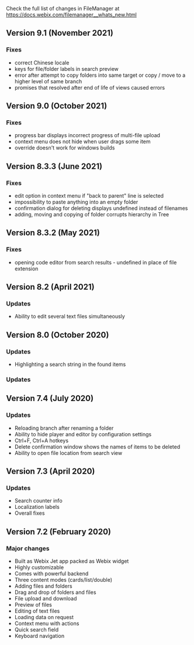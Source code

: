Check the full list of changes in FileManager at https://docs.webix.com/filemanager__whats_new.html

## Version 9.1 (November 2021)

### Fixes

- correct Chinese locale
- keys for file/folder labels in search preview
- error after attempt to copy folders into same target or copy / move to a higher level of same branch
- promises that resolved after end of life of views caused errors

## Version 9.0 (October 2021)

### Fixes

- progress bar displays incorrect progress of multi-file upload
- context menu does not hide when user drags some item
- override doesn't work for windows builds

## Version 8.3.3 (June 2021)

### Fixes

- edit option in context menu if "back to parent" line is selected
- impossibility to paste anything into an empty folder
- confirmation dialog for deleting displays undefined instead of filenames
- adding, moving and copying of folder corrupts hierarchy in Tree

## Version 8.3.2 (May 2021)

### Fixes

- opening code editor from search results - undefined in place of file extension

## Version 8.2 (April 2021)

### Updates

- Ability to edit several text files simultaneously

## Version 8.0 (October 2020)

### Updates

- Highlighting a search string in the found items

### Updates

## Version 7.4 (July 2020)

### Updates

- Reloading branch after renaming a folder
- Ability to hide player and editor by configuration settings
- Ctrl+F, Ctrl+A hotkeys
- Delete confirmation window shows the names of items to be deleted
- Ability to open file location from search view

## Version 7.3 (April 2020)

### Updates

- Search counter info
- Localization labels
- Overall fixes

## Version 7.2 (February 2020)

### Major changes

- Built as Webix Jet app packed as Webix widget
- Highly customizable
- Comes with powerful backend
- Three content modes (cards/list/double)
- Adding files and folders
- Drag and drop of folders and files
- File upload and download
- Preview of files
- Editing of text files
- Loading data on request
- Context menu with actions
- Quick search field
- Keyboard navigation
